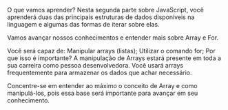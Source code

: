 O que vamos aprender?
Nesta segunda parte sobre JavaScript, você aprenderá duas das principais estruturas de dados disponíveis na linguagem e algumas das formas de iterar sobre elas.

Vamos avançar nossos conhecimentos e entender mais sobre Array e For.

Você será capaz de:
Manipular arrays (listas);
Utilizar o comando for;
Por que isso é importante?
A manipulação de Arrays estará presente em toda a sua carreira como pessoa desenvolvedora. Você usará arrays frequentemente para armazenar os dados que achar necessário.

Concentre-se em entender ao máximo o conceito de Array e como manipulá-los, pois essa base será importante para avançar em seu conhecimento.